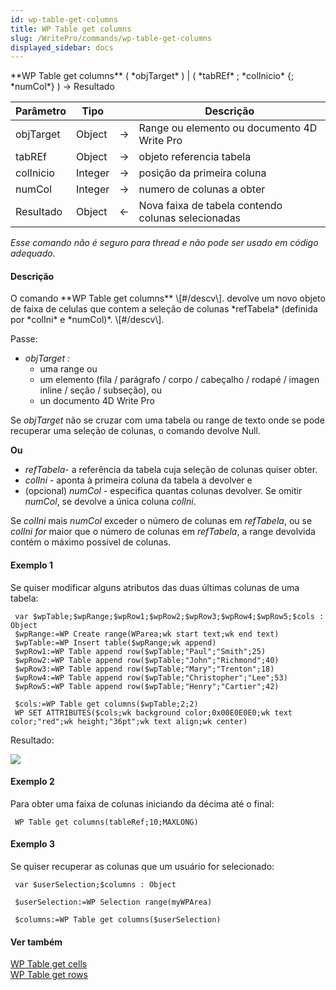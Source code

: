 ```yaml
---
id: wp-table-get-columns
title: WP Table get columns
slug: /WritePro/commands/wp-table-get-columns
displayed_sidebar: docs
---
```


<!--REF #_command_.WP Table get columns.Syntax-->**WP Table get columns**  ( *objTarget* ) | ( *tabREf* ; *colInicio* {; *numCol*} )  -> Resultado<!-- END REF-->
<!--REF #_command_.WP Table get columns.Params-->
| Parâmetro | Tipo |  | Descrição |
| --- | --- | --- | --- |
| objTarget | Object | &#8594;  | Range ou elemento ou documento 4D Write Pro |
| tabREf | Object | &#8594;  | objeto referencia tabela |
| colInicio | Integer | &#8594;  | posição da primeira coluna |
| numCol | Integer | &#8594;  | numero de colunas a obter |
| Resultado | Object | &#8592; | Nova faixa de tabela contendo colunas selecionadas |

<!-- END REF-->

*Esse comando não é seguro para thread e não pode ser usado em código adequado.*


#### Descrição 

<!--REF #_command_.WP Table get columns.Summary-->O comando **WP Table get columns** \[#/descv\].<!-- END REF--> devolve um novo objeto de faixa de celulas que contem a seleção de colunas *refTabela* (definida por *colIni* e *numCol)*. \[#/descv\]. 

Passe:

* *objTarget* *:*  
   * uma range ou  
   * um elemento (fila / parágrafo / corpo / cabeçalho / rodapé / imagen inline / seção / subseção), ou  
   * un documento 4D Write Pro

Se *objTarget* não se cruzar com uma tabela ou range de texto onde se pode recuperar uma seleção de colunas, o comando devolve Null.

**Ou**

* *refTabela*\- a referência da tabela cuja seleção de colunas quiser obter.
* *colIni* \- aponta à primeira coluna da tabela a devolver e
* (opcional) *numCol* \- especifica quantas colunas devolver. Se omitir *numCol*, se devolve a única coluna *colIni*.  
    
Se *colIni* mais *numCol* exceder o número de colunas em *refTabela*, ou se *colIni for* maior que o número de colunas em *refTabela*, a range devolvida contém o máximo possível de colunas.

#### Exemplo 1 

Se quiser modificar alguns atributos das duas últimas colunas de uma tabela:

```4d
 var $wpTable;$wpRange;$wpRow1;$wpRow2;$wpRow3;$wpRow4;$wpRow5;$cols : Object
 $wpRange:=WP Create range(WParea;wk start text;wk end text)
 $wpTable:=WP Insert table($wpRange;wk append)
 $wpRow1:=WP Table append row($wpTable;"Paul";"Smith";25)
 $wpRow2:=WP Table append row($wpTable;"John";"Richmond";40)
 $wpRow3:=WP Table append row($wpTable;"Mary";"Trenton";18)
 $wpRow4:=WP Table append row($wpTable;"Christopher";"Lee";53)
 $wpRow5:=WP Table append row($wpTable;"Henry";"Cartier";42)
 
 $cols:=WP Table get columns($wpTable;2;2)
 WP SET ATTRIBUTES($cols;wk background color;0x00E0E0E0;wk text color;"red";wk height;"36pt";wk text align;wk center)
```

Resultado:

![](../../assets/en/WritePro/commands/pict3307213.EN.png)

#### Exemplo 2 

Para obter uma faixa de colunas iniciando da décima até o final:

```4d
 WP Table get columns(tableRef;10;MAXLONG)
```

#### Exemplo 3 

Se quiser recuperar as colunas que um usuário for selecionado:

```4d
 var $userSelection;$columns : Object
 
 $userSelection:=WP Selection range(myWPArea)
 
 $columns:=WP Table get columns($userSelection)
```

#### Ver também 

[WP Table get cells](wp-table-get-cells.md)  
[WP Table get rows](wp-table-get-rows.md)  